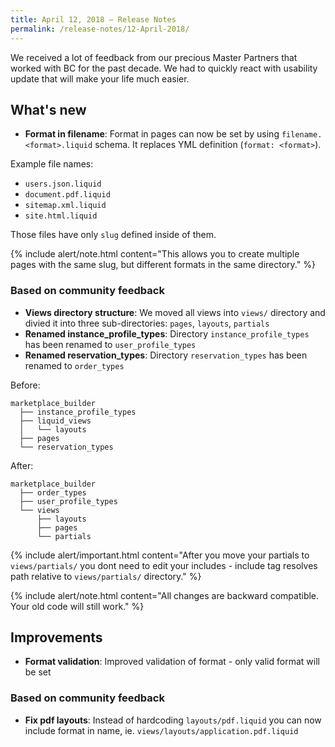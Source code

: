 ```yaml
---
title: April 12, 2018 — Release Notes
permalink: /release-notes/12-April-2018/
---
```


We received a lot of feedback from our precious Master Partners that worked with BC for the past decade. We had to quickly react with usability update that will make your life much easier.

## What's new

* **Format in filename**: Format in pages can now be set by using `filename.<format>.liquid` schema. It replaces YML definition (`format: <format>`).

Example file names:

* `users.json.liquid`
* `document.pdf.liquid`
* `sitemap.xml.liquid`
* `site.html.liquid`

Those files have only `slug` defined inside of them.

{% include alert/note.html content="This allows you to create multiple pages with the same slug, but different formats in the same directory." %}

### Based on community feedback

* **Views directory structure**: We moved all views into `views/` directory and divied it into three sub-directories: `pages`, `layouts`, `partials`
* **Renamed instance_profile_types**: Directory `instance_profile_types` has been renamed to `user_profile_types`
* **Renamed reservation_types**: Directory `reservation_types` has been renamed to `order_types`

Before:

    marketplace_builder
      ├── instance_profile_types
      ├── liquid_views
      │   └── layouts
      ├── pages
      └── reservation_types

After:

    marketplace_builder
      ├── order_types
      ├── user_profile_types
      └── views
          ├── layouts
          ├── pages
          └── partials

{% include alert/important.html content="After you move your partials to `views/partials/` you dont need to edit your includes - include tag resolves path relative to `views/partials/` directory." %}

{% include alert/note.html content="All changes are backward compatible. Your old code will still work." %}

## Improvements

* **Format validation**: Improved validation of format - only valid format will be set

### Based on community feedback

* **Fix pdf layouts**: Instead of hardcoding `layouts/pdf.liquid` you can now include format in name, ie. `views/layouts/application.pdf.liquid`
